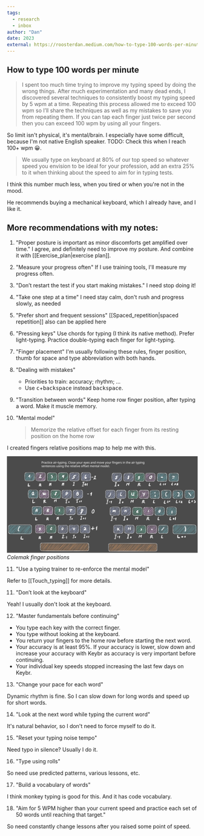 ```yaml
---
tags:
  - research
  - inbox
author: "Dan"
date: 2023
external: https://roosterdan.medium.com/how-to-type-100-words-per-minute-a780fd80fd27
---
```


## How to type 100 words per minute

> I spent too much time trying to improve my typing speed by doing the wrong
things. After much experimentation and many dead ends, I discovered several
techniques to consistently boost my typing speed by 5 wpm at a time. Repeating
this process allowed me to exceed 100 wpm so I’ll share the techniques as well
as my mistakes to save you from repeating them.
> If you can tap each finger just twice per second then you can exceed 100 wpm
> by using all your fingers.

So limit isn't physical, it's mental/brain. I especially have some difficult,
because I'm not native English speaker. TODO: Check this when I reach 100+ wpm
😀.

> We usually type on keyboard at 80% of our top speed so whatever speed you
> envision to be ideal for your profession, add an extra 25% to it when thinking
> about the speed to aim for in typing tests.

I think this number much less, when you tired or when you're not in the mood.

He recommends buying a mechanical keyboard, which I already have, and I like it.

## More recommendations with my notes:

1. "Proper posture is important as minor discomforts get amplified over time." I
   agree, and definitely need to improve my posture. And combine it with
   [[Exercise_plan|exercise plan]].

2. "Measure your progress often" If I use training tools, I'll measure my
   progress often.

3. "Don’t restart the test if you start making mistakes." I need stop doing it!

4. "Take one step at a time" I need stay calm, don't rush and progress slowly,
   as needed

5. "Prefer short and frequent sessions" [[Spaced_repetition|spaced repetition]] also
   can be applied here

6. "Pressing keys" Use chords for typing (I think its native method). Prefer
   light-typing. Practice double-typing each finger for light-typing.

7. "Finger placement" I'm usually following these rules, finger position, thumb
   for space and type abbreviation with both hands.

8. "Dealing with mistakes"

   - Priorities to train: accuracy; rhythm; ...
   - Use <kbd>c</kbd>+<kbd>backspace</kbd> instead <kbd>backspace</kbd>.

9. "Transition between words" Keep home row finger position, after typing a
   word. Make it muscle memory.

10. "Mental model"
    > Memorize the relative offset for each finger from its resting position on
    > the home row

I created fingers relative positions map to help me with this.

![Colemak finger positions](../img/ColemakDH_ANSI_fingers_positions.excalidraw.svg)
_Colemak finger positions_

11. "Use a typing trainer to re-enforce the mental model"

Refer to [[Touch_typing]] for more details.

11. "Don’t look at the keyboard"

Yeah! I usually don't look at the keyboard.

12. "Master fundamentals before continuing"

- You type each key with the correct finger.
- You type without looking at the keyboard.
- You return your fingers to the home row before starting the next word.
- Your accuracy is at least 95%. If your accuracy is lower, slow down and
  increase your accuracy with Keybr as accuracy is very important before
  continuing.
- Your individual key speeds stopped increasing the last few days on Keybr.

13. "Change your pace for each word"

Dynamic rhythm is fine. So I can slow down for long words and speed up for short
words.

14. "Look at the next word while typing the current word"

It's natural behavior, so I don't need to force myself to do it.

15. "Reset your typing noise tempo"

Need typo in silence? Usually I do it.

16. "Type using rolls"

So need use predicted patterns, various lessons, etc.

17. "Build a vocabulary of words"

I think monkey typing is good for this. And it has code vocabulary.

18. "Aim for 5 WPM higher than your current speed and practice each set of 50
    words until reaching that target."

So need constantly change lessons after you raised some point of speed.
